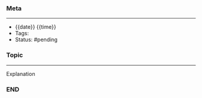 ### Meta
- - -
- {{date}} {{time}}
- Tags:
- Status: #pending

### Topic
- - -
Explanation

### END
